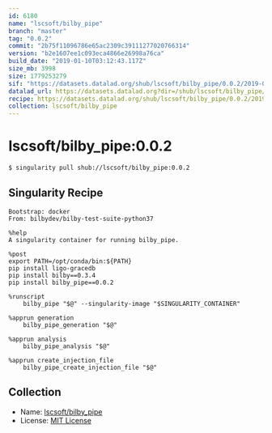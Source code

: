 ```yaml
---
id: 6180
name: "lscsoft/bilby_pipe"
branch: "master"
tag: "0.0.2"
commit: "2b75f11096786e65ac2309c39111277020766314"
version: "b2e1607ee1c093eca4866e26998a76ca"
build_date: "2019-01-10T03:12:43.117Z"
size_mb: 3998
size: 1779253279
sif: "https://datasets.datalad.org/shub/lscsoft/bilby_pipe/0.0.2/2019-01-10-2b75f110-b2e1607e/b2e1607ee1c093eca4866e26998a76ca.simg"
datalad_url: https://datasets.datalad.org?dir=/shub/lscsoft/bilby_pipe/0.0.2/2019-01-10-2b75f110-b2e1607e/
recipe: https://datasets.datalad.org/shub/lscsoft/bilby_pipe/0.0.2/2019-01-10-2b75f110-b2e1607e/Singularity
collection: lscsoft/bilby_pipe
---
```


# lscsoft/bilby_pipe:0.0.2

```bash
$ singularity pull shub://lscsoft/bilby_pipe:0.0.2
```

## Singularity Recipe

```singularity
Bootstrap: docker
From: bilbydev/bilby-test-suite-python37

%help
A singularity container for running bilby_pipe.

%post
export PATH=/opt/conda/bin:${PATH}
pip install ligo-gracedb
pip install bilby==0.3.4
pip install bilby_pipe==0.0.2

%runscript
    bilby_pipe "$@" --singularity-image "$SINGULARITY_CONTAINER"

%apprun generation
    bilby_pipe_generation "$@"

%apprun analysis
    bilby_pipe_analysis "$@"

%apprun create_injection_file
    bilby_pipe_create_injection_file "$@"
```

## Collection

 - Name: [lscsoft/bilby_pipe](https://github.com/lscsoft/bilby_pipe)
 - License: [MIT License](https://api.github.com/licenses/mit)

